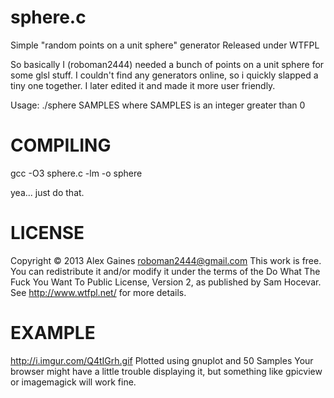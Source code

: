 sphere.c
==========

Simple "random points on a unit sphere" generator
Released under WTFPL

So basically I (roboman2444) needed a bunch of points on a unit sphere for some glsl stuff.
I couldn't find any generators online, so i quickly slapped a tiny one together.
I later edited it and made it more user friendly.

Usage: ./sphere SAMPLES where SAMPLES is an integer greater than 0

COMPILING
=========
gcc -O3 sphere.c -lm -o sphere

yea... just do that.

LICENSE
==========
Copyright © 2013 Alex Gaines <roboman2444@gmail.com>
This work is free. You can redistribute it and/or modify it under the
terms of the Do What The Fuck You Want To Public License, Version 2,
as published by Sam Hocevar. See http://www.wtfpl.net/ for more details.

EXAMPLE
=========
http://i.imgur.com/Q4tIGrh.gif
Plotted using gnuplot and 50 Samples
Your browser might have a little trouble displaying it, but something like gpicview or imagemagick will work fine.
